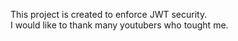 This project is created to enforce JWT security.  
I would like to thank many youtubers who tought me.
